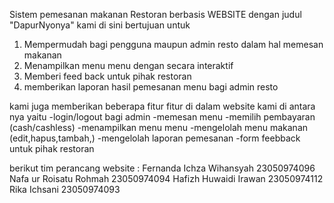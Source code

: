 Sistem pemesanan makanan Restoran berbasis WEBSITE dengan judul "DapurNyonya"
kami di sini bertujuan untuk 
1. Mempermudah bagi pengguna maupun admin resto dalam hal memesan makanan
2. Menampilkan menu menu dengan secara interaktif
3. Memberi feed back untuk pihak restoran
4. memberikan laporan hasil pemesanan menu bagi admin resto

kami juga memberikan beberapa fitur fitur di dalam website kami di antara nya yaitu 
-login/logout bagi admin 
-memesan menu 
-memilih pembayaran (cash/cashless)
-menampilkan menu menu 
-mengelolah menu makanan (edit,hapus,tambah,)
-mengelolah laporan pemesanan
-form feebback untuk pihak restoran 

berikut tim perancang website :
Fernanda Ichza Wihansyah 23050974096
Nafa ur Roisatu Rohmah 23050974094
Hafizh Huwaidi Irawan 23050974112
Rika Ichsani 23050974093
